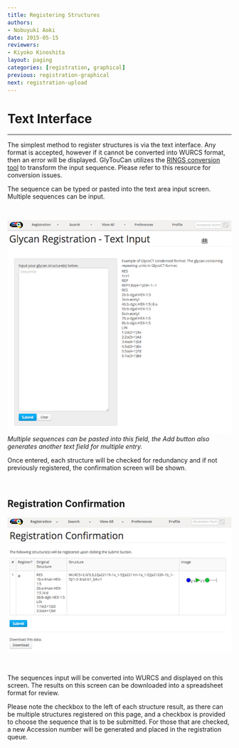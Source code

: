 ```yaml
---
title: Registering Structures
authors:
- Nobuyuki Aoki
date: 2015-05-15
reviewers:
- Kiyoko Kinoshita
layout: paging
categories: [registration, graphical]
previous: registration-graphical
next: registration-upload
---
```


# Text Interface
------------
The simplest method to register structures is via the text interface.  Any format is accepted, however if it cannot be converted into WURCS format, then an error will be displayed.  GlyTouCan utilizes the [RINGS conversion tool](http://rings.t.soka.ac.jp/cgi-bin/tools/utilities/convert/index.pl) to transform the input sequence.  Please refer to this resource for conversion issues.
  
The sequence can be typed or pasted into the text area input screen.  Multiple sequences can be input.

<br>

![Glytoucan Text Interface](/images/manual/registration-text.png)
*Multiple sequences can be pasted into this field, the Add button also generates another text field for multiple entry.*

Once entered, each structure will be checked for redundancy and if not previously registered, the confirmation screen will be shown.

<br>

## Registration Confirmation

![Glytoucan Registration Confirmation](/images/manual/registration-result.png)

<br>

The sequences input will be converted into WURCS and displayed on this screen.  The results on this screen can be downloaded into a spreadsheet format for review.

Please note the checkbox to the left of each structure result, as there can be multiple structures registered on this page, and a checkbox is provided to choose the sequence that is to be submitted.  For those that are checked, a new Accession number will be generated and placed in the registration queue.
